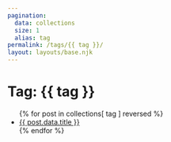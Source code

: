 ```yaml
---
pagination:
  data: collections
  size: 1
  alias: tag
permalink: /tags/{{ tag }}/
layout: layouts/base.njk
---
```

<h1>Tag: {{ tag }}</h1>

<ul class="mainmenu">
{% for post in collections[ tag ] reversed %}
  <li><a href="{{ post.url }}">{{ post.data.title }}</a></li>
{% endfor %}
</ul>

